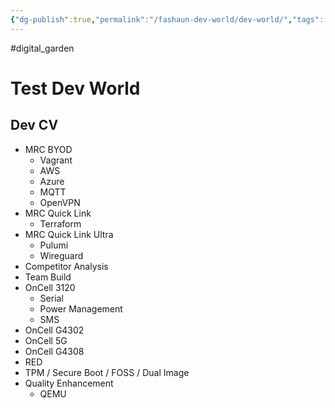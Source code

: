 ```yaml
---
{"dg-publish":true,"permalink":"/fashaun-dev-world/dev-world/","tags":["gardenEntry"],"noteIcon":""}
---
```


#digital_garden 
# Test Dev World

## Dev CV

- MRC BYOD
	- Vagrant 
	- AWS
	- Azure
	- MQTT
	- OpenVPN
- MRC Quick Link
	- Terraform
- MRC Quick Link Ultra
	- Pulumi
	- Wireguard 
- Competitor Analysis 
- Team Build 
- OnCell 3120
	- Serial 
	- Power Management
	- SMS 
- OnCell G4302
- OnCell 5G
- OnCell G4308
- RED
- TPM / Secure Boot / FOSS / Dual Image 
- Quality Enhancement
	- QEMU
